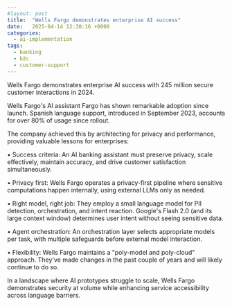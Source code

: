 ```yaml
---
#layout: post
title:  "Wells Fargo demonstrates enterprise AI success"
date:   2025-04-14 12:30:16 +0000
categories: 
  - ai-implementation
tags:
  - banking
  - b2c
  - customer-support
---
```


Wells Fargo demonstrates enterprise AI success with 245 million secure customer interactions in 2024.

Wells Fargo's AI assistant Fargo has shown remarkable adoption since launch. Spanish language support, introduced in September 2023, accounts for over 80% of usage since rollout.

<!--more-->

The company achieved this by architecting for privacy and performance, providing valuable lessons for enterprises:

• Success criteria: An AI banking assistant must preserve privacy, scale effectively, maintain accuracy, and drive customer satisfaction simultaneously.

• Privacy first: Wells Fargo operates a privacy-first pipeline where sensitive computations happen internally, using external LLMs only as needed.

• Right model, right job: They employ a small language model for PII detection, orchestration, and intent reaction. Google's Flash 2.0 (and its large context window) determines user intent without seeing sensitive data.

• Agent orchestration: An orchestration layer selects appropriate models per task, with multiple safeguards before external model interaction.

• Flexibility: Wells Fargo maintains a "poly-model and poly-cloud" approach. They've made changes in the past couple of years and will likely continue to do so.

In a landscape where AI prototypes struggle to scale, Wells Fargo demonstrates security at volume while enhancing service accessibility across language barriers.
